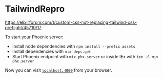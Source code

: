 # TailwindRepro

https://elixirforum.com/t/custom-css-not-replacing-tailwind-css-preflight/45710/17

To start your Phoenix server:

  * Install node dependencies with `npm install --prefix assets`
  * Install dependencies with `mix deps.get`
  * Start Phoenix endpoint with `mix phx.server` or inside IEx with `iex -S mix phx.server`

Now you can visit [`localhost:4000`](http://localhost:4000) from your browser.

